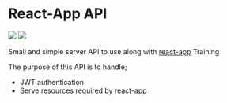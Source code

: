 # React-App API

![](https://travis-ci.org/falmar/react-app-api.svg?branch=master)
![](https://img.shields.io/codecov/c/github/falmar/react-app-api.svg)

Small and simple server API to use along with [react-app](https://github.com/falmar/react-app) Training

The purpose of this API is to handle;
- JWT authentication
- Serve resources required by [react-app](https://github.com/falmar/react-app)
